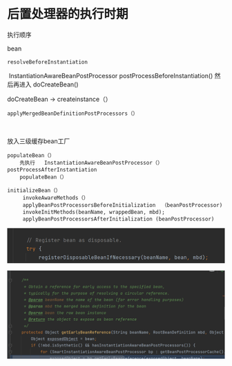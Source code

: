 # 后置处理器的执行时期

执行顺序

bean 



```
resolveBeforeInstantiation
```

​      InstantiationAwareBeanPostProcessor postProcessBeforeInstantiation() 然后再进入  doCreateBean()

doCreateBean -> createinstance（）  



```（
applyMergedBeanDefinitionPostProcessors（）



```

放入三级缓存bean工厂

```（）
populateBean（）
	先执行   InstantiationAwareBeanPostProcessor（） postProcessAfterInstantiation
	populateBean（）
```

```（）
initializeBean（）
  	 invokeAwareMethods（）
  	 applyBeanPostProcessorsBeforeInitialization  （beanPostProcessor) 
  	 invokeInitMethods(beanName, wrappedBean, mbd);
  	 applyBeanPostProcessorsAfterInitialization (beanPostProcessor)
```

![image-20210729105552040](assets/image-20210729105552040.png)

![image-20210729114720603](assets/image-20210729114720603.png)

